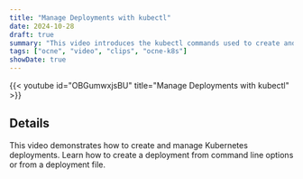 ```yaml
---
title: "Manage Deployments with kubectl"
date: 2024-10-28
draft: true
summary: "This video introduces the kubectl commands used to create and manage deployments."
tags: ["ocne", "video", "clips", "ocne-k8s"]
showDate: true
---
```


{{< youtube id="OBGumwxjsBU" title="Manage Deployments with kubectl" >}}

## Details

This video demonstrates how to create and manage Kubernetes deployments. Learn how to create a deployment from command line options or from a deployment file.
